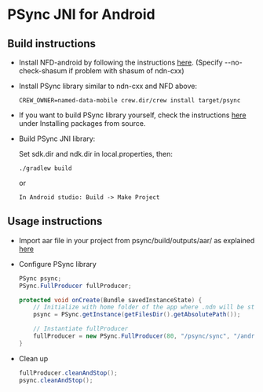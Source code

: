 # PSync JNI for Android

## Build instructions

- Install NFD-android by following the instructions [here](https://github.com/named-data-mobile/NFD-android#prerequisites). (Specify --no-check-shasum if problem with shasum of ndn-cxx)

- Install PSync library similar to ndn-cxx and NFD above:

   ```
   CREW_OWNER=named-data-mobile crew.dir/crew install target/psync
   ```

- If you want to build PSync library yourself, check the instructions [here](https://github.com/named-data-mobile/NFD-android/blob/master/README-dev.md#building-ndn-android-with-different-version-of-underlying-nfd-ndn-cxx-or-other-dependencies) under Installing packages from source.

- Build PSync JNI library:

    Set sdk.dir and ndk.dir in local.properties, then:

	```
    ./gradlew build
    ```

	or

	```
    In Android studio: Build -> Make Project
    ```

## Usage instructions

- Import aar file in your project from psync/build/outputs/aar/ as explained [here](https://developer.android.com/studio/projects/android-library#AddDependency)

- Configure PSync library

    ```java
    PSync psync;
    PSync.FullProducer fullProducer;

    protected void onCreate(Bundle savedInstanceState) {
        // Initialize with home folder of the app where .ndn will be stored
        psync = PSync.getInstance(getFilesDir().getAbsolutePath());

        // Instantiate fullProducer
        fullProducer = new PSync.FullProducer(80, "/psync/sync", "/andriod-1", onSyncUpdate);
    }
    ```

- Clean up

    ```java
    fullProducer.cleanAndStop();
    psync.cleanAndStop();
    ```

